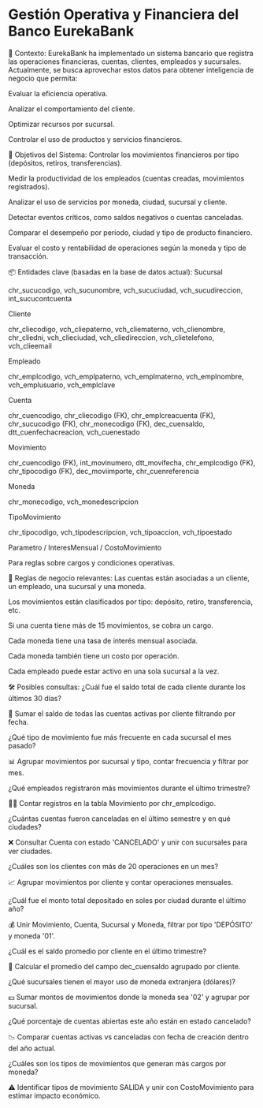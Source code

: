 # Gestión Operativa y Financiera del Banco EurekaBank
📌 Contexto:
EurekaBank ha implementado un sistema bancario que registra las operaciones financieras, cuentas, clientes, empleados y sucursales. Actualmente, se busca aprovechar estos datos para obtener inteligencia de negocio que permita:

Evaluar la eficiencia operativa.

Analizar el comportamiento del cliente.

Optimizar recursos por sucursal.

Controlar el uso de productos y servicios financieros.

🎯 Objetivos del Sistema:
Controlar los movimientos financieros por tipo (depósitos, retiros, transferencias).

Medir la productividad de los empleados (cuentas creadas, movimientos registrados).

Analizar el uso de servicios por moneda, ciudad, sucursal y cliente.

Detectar eventos críticos, como saldos negativos o cuentas canceladas.

Comparar el desempeño por periodo, ciudad y tipo de producto financiero.

Evaluar el costo y rentabilidad de operaciones según la moneda y tipo de transacción.

📦 Entidades clave (basadas en la base de datos actual):
Sucursal

chr_sucucodigo, vch_sucunombre, vch_sucuciudad, vch_sucudireccion, int_sucucontcuenta

Cliente

chr_cliecodigo, vch_cliepaterno, vch_cliematerno, vch_clienombre, chr_cliedni, vch_clieciudad, vch_cliedireccion, vch_clietelefono, vch_clieemail

Empleado

chr_emplcodigo, vch_emplpaterno, vch_emplmaterno, vch_emplnombre, vch_emplusuario, vch_emplclave

Cuenta

chr_cuencodigo, chr_cliecodigo (FK), chr_emplcreacuenta (FK), chr_sucucodigo (FK), chr_monecodigo (FK), dec_cuensaldo, dtt_cuenfechacreacion, vch_cuenestado

Movimiento

chr_cuencodigo (FK), int_movinumero, dtt_movifecha, chr_emplcodigo (FK), chr_tipocodigo (FK), dec_moviimporte, chr_cuenreferencia

Moneda

chr_monecodigo, vch_monedescripcion

TipoMovimiento

chr_tipocodigo, vch_tipodescripcion, vch_tipoaccion, vch_tipoestado

Parametro / InteresMensual / CostoMovimiento

Para reglas sobre cargos y condiciones operativas.

📘 Reglas de negocio relevantes:
Las cuentas están asociadas a un cliente, un empleado, una sucursal y una moneda.

Los movimientos están clasificados por tipo: depósito, retiro, transferencia, etc.

Si una cuenta tiene más de 15 movimientos, se cobra un cargo.

Cada moneda tiene una tasa de interés mensual asociada.

Cada moneda también tiene un costo por operación.

Cada empleado puede estar activo en una sola sucursal a la vez.

🛠️ Posibles consultas:
¿Cuál fue el saldo total de cada cliente durante los últimos 30 días?

🧮 Sumar el saldo de todas las cuentas activas por cliente filtrando por fecha.

¿Qué tipo de movimiento fue más frecuente en cada sucursal el mes pasado?

📊 Agrupar movimientos por sucursal y tipo, contar frecuencia y filtrar por mes.

¿Qué empleados registraron más movimientos durante el último trimestre?

👩‍💼 Contar registros en la tabla Movimiento por chr_emplcodigo.

¿Cuántas cuentas fueron canceladas en el último semestre y en qué ciudades?

❌ Consultar Cuenta con estado 'CANCELADO' y unir con sucursales para ver ciudades.

¿Cuáles son los clientes con más de 20 operaciones en un mes?

📈 Agrupar movimientos por cliente y contar operaciones mensuales.

¿Cuál fue el monto total depositado en soles por ciudad durante el último año?

💰 Unir Movimiento, Cuenta, Sucursal y Moneda, filtrar por tipo 'DEPÓSITO' y moneda '01'.

¿Cuál es el saldo promedio por cliente en el último trimestre?

📐 Calcular el promedio del campo dec_cuensaldo agrupado por cliente.

¿Qué sucursales tienen el mayor uso de moneda extranjera (dólares)?

💵 Sumar montos de movimientos donde la moneda sea '02' y agrupar por sucursal.

¿Qué porcentaje de cuentas abiertas este año están en estado cancelado?

📉 Comparar cuentas activas vs canceladas con fecha de creación dentro del año actual.

¿Cuáles son los tipos de movimientos que generan más cargos por moneda?

⚠️ Identificar tipos de movimiento SALIDA y unir con CostoMovimiento para estimar impacto económico.
